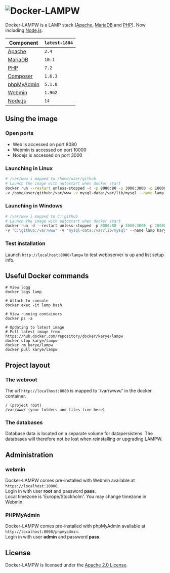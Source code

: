# ![Docker-LAMPW][logo]
Docker-LAMPW is a LAMP stack ([Apache][apache], [MariaDB][mariadb] and [PHP][php]).
Now including [Node.js][nodejs].

Component | `latest-1804`
---|---
[Apache][apache] |`2.4`
[MariaDB][mariadb] |`10.1`
[PHP][php] |`7.2`
[Composer][composer] |`1.6.3`
[phpMyAdmin][phpmyadmin] |`5.1.0`
[Webmin][webmin] |`1.962`
[Node.js][nodejs] |`14`

## Using the image
### Open ports
* Web is accessed on port 8080
* Webmin is accessed on port 10000
* Nodejs is accessed on port 3000

### Launching in Linux
```bash
# /var/www i mapped to /home/user/github
# Launch the image with autostart when docker start
docker run --restart unless-stopped -d -p 8080:80 -p 3000:3000 -p 10000:10000 \
-v /home/user/github:/var/www -v mysql-data:/var/lib/mysql --name lamp karye/lampw
```

### Launching in Windows
```powershell
# /var/www i mapped to C:\github
# Launch the image with autostart when docker start
docker run -d --restart unless-stopped -p 8080:80 -p 3000:3000 -p 10000:10000 `
-v "C:\github:/var/www" -v "mysql-data:/var/lib/mysql" --name lamp karye/lampw
```

### Test installation
Launch `http://localhost:8080/lampw` to test webbserver is up and list setup info.

## Useful Docker commands
```shell
# View logg
docker logs lamp

# Attach to console
docker exec -it lamp bash

# View running containers
docker ps -a

# Updating to latest image
# Pull latest image from https://hub.docker.com/repository/docker/karye/lampw
docker stop karye/lampw
docker rm karye/lampw
docker pull karye/lampw
```

## Project layout
### The webroot
The url `http://localhost:8080` is mapped to '/var/www/' in the docker container.
```
/ (project root)
/var/www/ (your folders and files live here)
```

### The databases
Database data is located on a separate volume for datapersistens.
The databases will therefore not be lost when reinstalling or upgrading LAMPW. 

## Administration
### webmin
Docker-LAMPW comes pre-installed with Webmin available at `https://localhost:10000`.\
Login in with user **root** and password **pass**.\
Local timezone is 'Europe/Stockholm'. You may change timezone in Webmin.

### PHPMyAdmin
Docker-LAMPW comes pre-installed with phpMyAdmin available at `http://localhost:8000/phpmyadmin`.\
Login in with user **admin** and password **pass**.

## License
Docker-LAMPW is licensed under the [Apache 2.0 License][info-license].

[logo]: https://cdn.rawgit.com/mattrayner/docker-lamp/831976c022782e592b7e2758464b2a9efe3da042/docs/logo.svg

[apache]: http://www.apache.org/
[mariadb]: https://mariadb.org/
[nodejs]: https://nodejs.org/
[php]: http://php.net/
[composer]: https://getcomposer.org/
[phpmyadmin]: https://www.phpmyadmin.net/
[Webmin]: http://www.webmin.com/

[end-of-life]: http://php.net/supported-versions.php
[info-docker-hub]: https://hub.docker.com/r/mattrayner/lamp
[info-license]: LICENSE